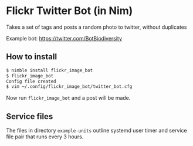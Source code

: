# Flickr Twitter Bot (in Nim)
Takes a set of tags and posts a random photo to twitter, without duplicates

Example bot: https://twitter.com/BotBiodiversity

## How to install
```bash
$ nimble install flickr_image_bot
$ flickr_image_bot
Config file created
$ vim ~/.config/flickr_image_bot/twitter_bot.cfg
```
Now run `flickr_image_bot` and a post will be made.

## Service files
The files in directory `example-units` outline systemd user timer and service
file pair that runs every 3 hours.

